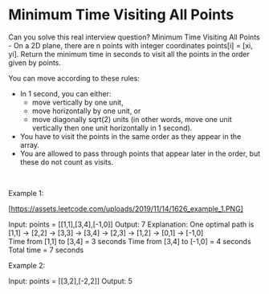 # Minimum Time Visiting All Points

Can you solve this real interview question? Minimum Time Visiting All Points - On a 2D plane, there are n points with integer coordinates points[i] = [xi, yi]. Return the minimum time in seconds to visit all the points in the order given by points.

You can move according to these rules:

 * In 1 second, you can either:
   * move vertically by one unit,
   * move horizontally by one unit, or
   * move diagonally sqrt(2) units (in other words, move one unit vertically then one unit horizontally in 1 second).
 * You have to visit the points in the same order as they appear in the array.
 * You are allowed to pass through points that appear later in the order, but these do not count as visits.

 

Example 1:

[https://assets.leetcode.com/uploads/2019/11/14/1626_example_1.PNG]


Input: points = [[1,1],[3,4],[-1,0]]
Output: 7
Explanation: One optimal path is [1,1] -> [2,2] -> [3,3] -> [3,4] -> [2,3] -> [1,2] -> [0,1] -> [-1,0]   
Time from [1,1] to [3,4] = 3 seconds 
Time from [3,4] to [-1,0] = 4 seconds
Total time = 7 seconds

Example 2:


Input: points = [[3,2],[-2,2]]
Output: 5
